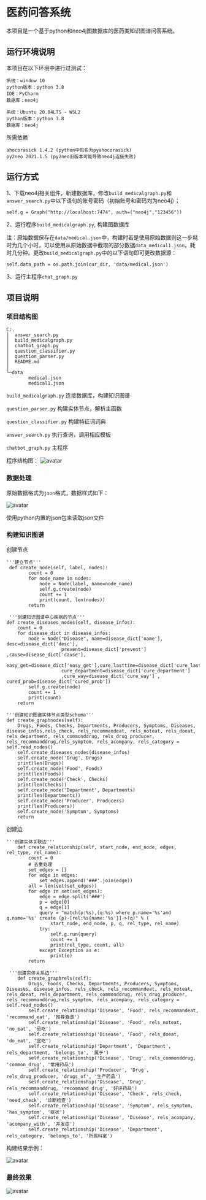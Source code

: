 # 医药问答系统

本项目是一个基于python和neo4j图数据库的医药类知识图谱问答系统。

## 运行环境说明
本项目在以下环境中进行过测试：
```
系统：window 10
python版本：python 3.8
IDE：PyCharm
数据库：neo4j
```
```
系统：Ubuntu 20.04LTS - WSL2
python版本：python 3.8
数据库：neo4j
```
所需依赖
```
ahocorasick 1.4.2 (python中包名为pyahocorasick)
py2neo 2021.1.5 (py2neo旧版本可能导致neo4j连接失败)
```
## 运行方式
1、下载neo4j相关组件，新建数据库，修改```build_medicalgraph.py```和```answer_search.py```中以下语句的账号密码（初始账号和密码均为neo4j）；
```
self.g = Graph("http://localhost:7474", auth=("neo4j","123456"))
```

2、运行程序```build_medicalgraph.py```, 构建图数据库

注：原始数据保存在```data/medical.json```中，构建时若是使用原始数据则这一步耗时为几个小时，可以使用从原始数据中截取的部分数据```data_medical1.json```，耗时几分钟。更改```build_medicalgraph.py```中的以下语句即可更改数据源：
```
self.data_path = os.path.join(cur_dir, 'data/medical.json')
```

3、运行主程序```chat_graph.py```

## 项目说明
### 项目结构图
```
C:.
│  answer_search.py 
│  build_medicalgraph.py
│  chatbot_graph.py
│  question_classifier.py
│  question_parser.py
│  README.md
│
└─data
        medical.json
        medical1.json
```
```build_medicalgraph.py``` 连接数据库，构建知识图谱

```question_parser.py``` 构建实体节点，解析主函数

```question_classifier.py``` 构建特征词词典

```answer_search.py``` 执行查询，调用相应模板

```chatbot_graph.py``` 主程序

程序结构图：
![avatar](image/qa_route.png
)

### 数据处理
原始数据格式为```json```格式，数据样式如下：

![avatar](image/json样式.png)

使用python内置的json包来读取json文件

### 构建知识图谱

创建节点
```
'''建立节点'''
 def create_node(self, label, nodes):
        count = 0
        for node_name in nodes:
            node = Node(label, name=node_name)
            self.g.create(node)
            count += 1
            print(count, len(nodes))
        return

 '''创建知识图谱中心疾病的节点'''
def create_diseases_nodes(self, disease_infos):
    count = 0
    for disease_dict in disease_infos:
        node = Node("Disease", name=disease_dict['name'], desc=disease_dict['desc'],
                    prevent=disease_dict['prevent'] ,cause=disease_dict['cause'],
                    easy_get=disease_dict['easy_get'],cure_lasttime=disease_dict['cure_lasttime'],
                    cure_department=disease_dict['cure_department']
                    ,cure_way=disease_dict['cure_way'] , cured_prob=disease_dict['cured_prob'])
        self.g.create(node)
        count += 1
        print(count)
    return

'''创建知识图谱实体节点类型schema'''
def create_graphnodes(self):
    Drugs, Foods, Checks, Departments, Producers, Symptoms, Diseases, disease_infos,rels_check, rels_recommandeat, rels_noteat, rels_doeat, rels_department, rels_commonddrug, rels_drug_producer, rels_recommanddrug,rels_symptom, rels_acompany, rels_category = self.read_nodes()
    self.create_diseases_nodes(disease_infos)
    self.create_node('Drug', Drugs)
    print(len(Drugs))
    self.create_node('Food', Foods)
    print(len(Foods))
    self.create_node('Check', Checks)
    print(len(Checks))
    self.create_node('Department', Departments)
    print(len(Departments))
    self.create_node('Producer', Producers)
    print(len(Producers))
    self.create_node('Symptom', Symptoms)
    return
```

创建边
```
'''创建实体关联边'''
    def create_relationship(self, start_node, end_node, edges, rel_type, rel_name):
        count = 0
        # 去重处理
        set_edges = []
        for edge in edges:
            set_edges.append('###'.join(edge))
        all = len(set(set_edges))
        for edge in set(set_edges):
            edge = edge.split('###')
            p = edge[0]
            q = edge[1]
            query = "match(p:%s),(q:%s) where p.name='%s'and q.name='%s' create (p)-[rel:%s{name:'%s'}]->(q)" % (
                start_node, end_node, p, q, rel_type, rel_name)
            try:
                self.g.run(query)
                count += 1
                print(rel_type, count, all)
            except Exception as e:
                print(e)
        return
 
 '''创建实体关系边'''
    def create_graphrels(self):
        Drugs, Foods, Checks, Departments, Producers, Symptoms, Diseases, disease_infos, rels_check, rels_recommandeat, rels_noteat, rels_doeat, rels_department, rels_commonddrug, rels_drug_producer, rels_recommanddrug,rels_symptom, rels_acompany, rels_category = self.read_nodes()
        self.create_relationship('Disease', 'Food', rels_recommandeat, 'recommand_eat', '推荐食谱')
        self.create_relationship('Disease', 'Food', rels_noteat, 'no_eat', '忌吃')
        self.create_relationship('Disease', 'Food', rels_doeat, 'do_eat', '宜吃')
        self.create_relationship('Department', 'Department', rels_department, 'belongs_to', '属于')
        self.create_relationship('Disease', 'Drug', rels_commonddrug, 'common_drug', '常用药品')
        self.create_relationship('Producer', 'Drug', rels_drug_producer, 'drugs_of', '生产药品')
        self.create_relationship('Disease', 'Drug', rels_recommanddrug, 'recommand_drug', '好评药品')
        self.create_relationship('Disease', 'Check', rels_check, 'need_check', '诊断检查')
        self.create_relationship('Disease', 'Symptom', rels_symptom, 'has_symptom', '症状')
        self.create_relationship('Disease', 'Disease', rels_acompany, 'acompany_with', '并发症')
        self.create_relationship('Disease', 'Department', rels_category, 'belongs_to', '所属科室')
```

构建结果示例：

![avatar](image/知识图谱样式.png)

### 最终效果

![avatar](image/结果示例.png)